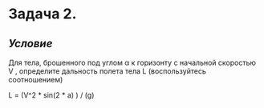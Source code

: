 # **Задача 2.**


## *Условие*

Для тела, брошенного под углом α к горизонту с начальной
скоростью V , определите дальность полета тела L (воспользуйтесь соотношением)

L = (V^2 * sin(2 * a) ) / (g)
